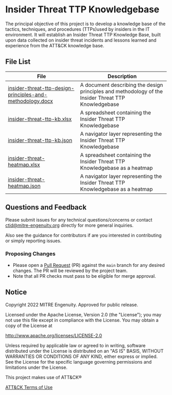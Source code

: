 # Insider Threat TTP Knowledgebase
The principal objective of this project is to develop a knowledge base of the tactics, techniques, and procedures 
(TTPs)used by insiders in the IT environment. It will establish an Insider Threat TTP Knowledge Base, built upon
data collected on insider threat incidents and lessons learned and experience from the ATT&CK knowledge base. 

## File List
| File | Description |
|------|-------------|
| [insider-threat-ttp-design-principles-and-methodology.docx](insider-threat-ttp-design-principles-and-methodology.docx) | A document describing the design principles and methodology of the Insider Threat TTP Knowledgebase |
| [insider-threat-ttp-kb.xlsx](insider-threat-ttp-kb.xlsx) | A spreadsheet containing the Insider Threat TTP Knowledgebase |
| [insider-threat-ttp-kb.json](insider-threat-ttp-kb.json) | A navigator layer representing the Insider Threat TTP Knowledgebase |
| [insider-threat-heatmap.xlsx](insider-threat-heatmap.xlsx) | A spreadsheet containing the Insider Threat TTP Knowledgebase as a heatmap |
| [insider-threat-heatmap.json](insider-threat-heatmap.json) | A navigator layer representing the Insider Threat TTP Knowledgebase as a heatmap|

## Questions and Feedback
Please submit issues for any technical questions/concerns or contact ctid@mitre-engenuity.org directly for more general inquiries.

Also see the guidance for contributors if are you interested in contributing or simply reporting issues.


### Proposing Changes

* Please open a [Pull Request](https://docs.github.com/en/pull-requests/collaborating-with-pull-requests/proposing-changes-to-your-work-with-pull-requests/about-pull-requests) (PR) against the `main` branch for any desired changes. The PR will be reviewed by the project team.
* Note that all PR checks must pass to be eligible for merge approval.


## Notice
Copyright 2022 MITRE Engenuity. Approved for public release.

Licensed under the Apache License, Version 2.0 (the "License"); you may not use this file except in compliance with the License. You may obtain a copy of the License at

http://www.apache.org/licenses/LICENSE-2.0

Unless required by applicable law or agreed to in writing, software distributed under the License is distributed on an "AS IS" BASIS, WITHOUT WARRANTIES OR CONDITIONS OF ANY KIND, either express or implied. See the License for the specific language governing permissions and limitations under the License.

This project makes use of ATT&CK®

[ATT&CK Terms of Use](https://attack.mitre.org/resources/terms-of-use/)
